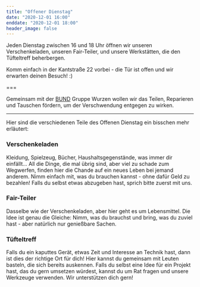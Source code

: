 ```yaml
---
title: "Offener Dienstag"
date: "2020-12-01 16:00"
enddate: "2020-12-01 18:00"
header_image: false
---
```


Jeden Dienstag zwischen 16 und 18 Uhr öffnen wir unseren Verschenkeladen, unseren Fair-Teiler, und unsere Werkstätten, die den Tüfteltreff beherbergen.

Komm einfach in der Kantstraße 22 vorbei - die Tür ist offen und wir erwarten deinen Besuch! :)

===

Gemeinsam mit der [BUND](https://www.bund.net/) Gruppe Wurzen wollen wir das Teilen, Reparieren und Tauschen fördern, um der Verschwendung entgegen zu wirken.

---

Hier sind die verschiedenen Teile des Offenen Dienstag ein bisschen mehr erläutert:

### Verschenkeladen

Kleidung, Spielzeug, Bücher, Haushaltsgegenstände, was immer dir einfällt... All die Dinge, die mal übrig sind, aber viel zu schade zum Wegwerfen, finden hier die Chande auf ein neues Leben bei jemand anderem. Nimm einfach mit, was du brauchen kannst - ohne dafür Geld zu bezahlen! Falls du selbst etwas abzugeben hast, sprich bitte zuerst mit uns.

### Fair-Teiler

Dasselbe wie der Verschenkeladen, aber hier geht es um Lebensmittel. Die Idee ist genau die Gleiche: Nimm, was du brauchst und bring, was du zuviel hast - aber natürlich nur genießbare Sachen.

### Tüfteltreff

Falls du ein kaputtes Gerät, etwas Zeit und Interesse an Technik hast, dann ist dies der richtige Ort für dich! Hier kannst du gemeinsam mit Leuten basteln, die sich bereits auskennen. Falls du selbst eine Idee für ein Projekt hast, das du gern umsetzen würdest, kannst du um Rat fragen und unsere Werkzeuge verwenden. Wir unterstützen dich gern!
